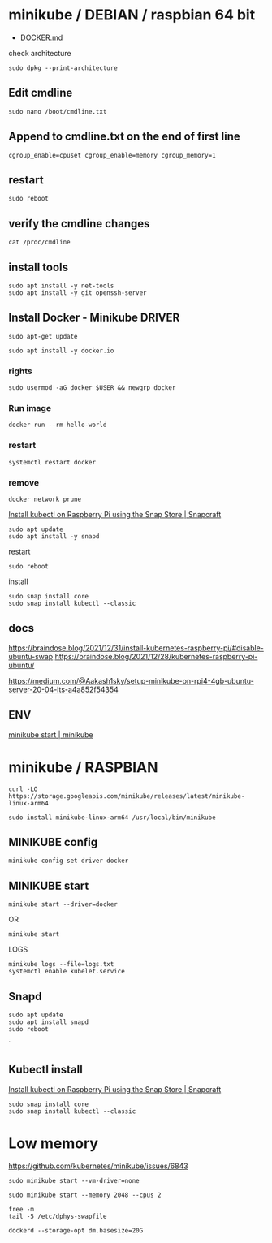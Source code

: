 
# minikube / DEBIAN / raspbian 64 bit

+ [DOCKER.md](DOCKER.md)


check architecture

    sudo dpkg --print-architecture

## Edit cmdline

    sudo nano /boot/cmdline.txt

## Append to cmdline.txt on the end of first line

    cgroup_enable=cpuset cgroup_enable=memory cgroup_memory=1

## restart

    sudo reboot

## verify the cmdline changes 

    cat /proc/cmdline


## install tools

    sudo apt install -y net-tools
    sudo apt install -y git openssh-server

## Install Docker - Minikube DRIVER


    sudo apt-get update
    
    sudo apt install -y docker.io

### rights

    sudo usermod -aG docker $USER && newgrp docker

### Run image

    docker run --rm hello-world

### restart

    systemctl restart docker
 
### remove
    docker network prune



[Install kubectl on Raspberry Pi using the Snap Store | Snapcraft](https://snapcraft.io/install/kubectl/raspbian)

    sudo apt update
    sudo apt install -y snapd
    
restart

    sudo reboot
    
install

    sudo snap install core
    sudo snap install kubectl --classic



## docs

https://braindose.blog/2021/12/31/install-kubernetes-raspberry-pi/#disable-ubuntu-swap
https://braindose.blog/2021/12/28/kubernetes-raspberry-pi-ubuntu/

https://medium.com/@Aakash1sky/setup-minikube-on-rpi4-4gb-ubuntu-server-20-04-lts-a4a852f54354

## ENV


[minikube start | minikube](https://minikube.sigs.k8s.io/docs/start/)

# minikube / RASPBIAN
  
    curl -LO https://storage.googleapis.com/minikube/releases/latest/minikube-linux-arm64

    sudo install minikube-linux-arm64 /usr/local/bin/minikube
  

## MINIKUBE config

    minikube config set driver docker
    


## MINIKUBE start

    minikube start --driver=docker

OR

    minikube start

LOGS
    
    minikube logs --file=logs.txt
    systemctl enable kubelet.service
 
## Snapd

    sudo apt update
    sudo apt install snapd
    sudo reboot
`

## Kubectl install


[Install kubectl on Raspberry Pi using the Snap Store | Snapcraft](https://snapcraft.io/install/kubectl/raspbian)


    sudo snap install core
    sudo snap install kubectl --classic

 
# Low memory

https://github.com/kubernetes/minikube/issues/6843

    sudo minikube start --vm-driver=none

    sudo minikube start --memory 2048 --cpus 2

    free -m
    tail -5 /etc/dphys-swapfile

    dockerd --storage-opt dm.basesize=20G
    
    
